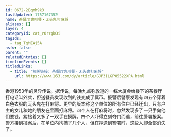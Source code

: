 ```yaml
---
id: 0672-28qmh9k3
lastUpdated: 1757167352
name: 茶餐厅鬼叫餐・无头鬼打麻将
aliases: []
layer: 4
categoryId: cat_r0rzgkOi
tagIds:
  - tag_TqMEAj5A
nsfw: false
parent: ""
relatedEntries: []
timelineEvents: []
titledLinks:
  - title: "相关链接: 茶餐厅鬼叫餐・无头鬼打麻将"
    url: https://www.163.com/dy/article/GJP3ILGP05522XPA.html
---
```


香港1953年的灵异传说。据传说，每晚九点弥敦道的一栋大厦会给楼下的茶餐厅打电话叫外卖，但送餐员发现收到的钱变成了冥币。报警后警察发现有四五个穿着白色衣服的无头鬼在打麻将。更早的版本称这个单位的所有住户已经迁出，只有户主的女儿和她的朋友在里面打麻将。四个人在打麻将时，忽然发现多了一只手向他们要钱，紧接着又多了一双手在摸牌。四个人吓得立刻夺门而逃，前往警署报案。警方接到报案后，在单位内拘捕了几个人，但在押送到警署时，这些人却全部消失了。